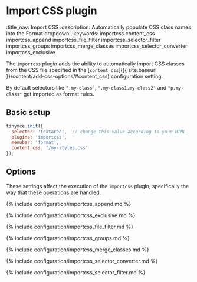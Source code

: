 # Import CSS plugin
:title_nav: Import CSS
:description: Automatically populate CSS class names into the Format dropdown.
:keywords: importcss content_css importcss_append importcss_file_filter importcss_selector_filter importcss_groups importcss_merge_classes importcss_selector_converter importcss_exclusive

The `importcss` plugin adds the ability to automatically import CSS classes from the CSS file specified in the [`content_css`]({{ site.baseurl }}/content/add-css-options/#content_css) configuration setting.

By default selectors like `".my-class"`, `".my-class1.my-class2"` and `"p.my-class"` get imported as format rules.

## Basic setup

```js
tinymce.init({
  selector: 'textarea',  // change this value according to your HTML
  plugins: 'importcss',
  menubar: 'format',
  content_css: '/my-styles.css'
});
```

## Options

These settings affect the execution of the `importcss` plugin, specifically the way that these operations are handled.

{% include configuration/importcss_append.md %}

{% include configuration/importcss_exclusive.md %}

{% include configuration/importcss_file_filter.md %}

{% include configuration/importcss_groups.md %}

{% include configuration/importcss_merge_classes.md %}

{% include configuration/importcss_selector_converter.md %}

{% include configuration/importcss_selector_filter.md %}
